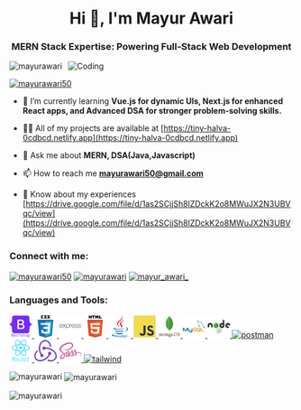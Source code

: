 <h1 align="center">Hi 👋, I'm Mayur Awari</h1>
<h3 align="center">MERN Stack Expertise: Powering Full-Stack Web Development</h3>

<img align="right" alt="Coding" width="400" src="https://camo.githubusercontent.com/7de37139d0b4c1ce40865e799b446c0e963a3dd8fb68d239707237c40604fa3d/68747470733a2f2f63646e2e6472696262626c652e636f6d2f75736572732f3733303730332f73637265656e73686f74732f363538313234332f6176656e746f2e676966"/>

<p align="left"> <img src="https://komarev.com/ghpvc/?username=mayurawari&label=Profile%20views&color=0e75b6&style=flat" alt="mayurawari" /> </p>

<p align="left"> <a href="https://twitter.com/mayurawari50" target="blank"><img src="https://img.shields.io/twitter/follow/mayurawari50?logo=twitter&style=for-the-badge" alt="mayurawari50" /></a> </p>

- 🌱 I’m currently learning **Vue.js for dynamic UIs, Next.js for enhanced React apps, and Advanced DSA for stronger problem-solving skills.**

- 👨‍💻 All of my projects are available at [https://tiny-halva-0cdbcd.netlify.app](https://tiny-halva-0cdbcd.netlify.app)

- 💬 Ask me about **MERN, DSA(Java,Javascript)**

- 📫 How to reach me **mayurawari50@gmail.com**

- 📄 Know about my experiences [https://drive.google.com/file/d/1as2SCjjSh8lZDckK2o8MWuJX2N3UBVqc/view](https://drive.google.com/file/d/1as2SCjjSh8lZDckK2o8MWuJX2N3UBVqc/view)

<h3 align="left">Connect with me:</h3>
<p align="left">
<a href="https://twitter.com/mayurawari50" target="blank"><img align="center" src="https://raw.githubusercontent.com/rahuldkjain/github-profile-readme-generator/master/src/images/icons/Social/twitter.svg" alt="mayurawari50" height="30" width="40" /></a>
<a href="https://linkedin.com/in/mayurawari" target="blank"><img align="center" src="https://raw.githubusercontent.com/rahuldkjain/github-profile-readme-generator/master/src/images/icons/Social/linked-in-alt.svg" alt="mayurawari" height="30" width="40" /></a>
<a href="https://instagram.com/mayur_awari_" target="blank"><img align="center" src="https://raw.githubusercontent.com/rahuldkjain/github-profile-readme-generator/master/src/images/icons/Social/instagram.svg" alt="mayur_awari_" height="30" width="40" /></a>
</p>

<h3 align="left">Languages and Tools:</h3>
<p align="left"> <a href="https://getbootstrap.com" target="_blank" rel="noreferrer"> <img src="https://raw.githubusercontent.com/devicons/devicon/master/icons/bootstrap/bootstrap-plain-wordmark.svg" alt="bootstrap" width="40" height="40"/> </a> <a href="https://www.w3schools.com/css/" target="_blank" rel="noreferrer"> <img src="https://raw.githubusercontent.com/devicons/devicon/master/icons/css3/css3-original-wordmark.svg" alt="css3" width="40" height="40"/> </a> <a href="https://expressjs.com" target="_blank" rel="noreferrer"> <img src="https://raw.githubusercontent.com/devicons/devicon/master/icons/express/express-original-wordmark.svg" alt="express" width="40" height="40"/> </a> <a href="https://www.w3.org/html/" target="_blank" rel="noreferrer"> <img src="https://raw.githubusercontent.com/devicons/devicon/master/icons/html5/html5-original-wordmark.svg" alt="html5" width="40" height="40"/> </a> <a href="https://www.java.com" target="_blank" rel="noreferrer"> <img src="https://raw.githubusercontent.com/devicons/devicon/master/icons/java/java-original.svg" alt="java" width="40" height="40"/> </a> <a href="https://developer.mozilla.org/en-US/docs/Web/JavaScript" target="_blank" rel="noreferrer"> <img src="https://raw.githubusercontent.com/devicons/devicon/master/icons/javascript/javascript-original.svg" alt="javascript" width="40" height="40"/> </a> <a href="https://www.mongodb.com/" target="_blank" rel="noreferrer"> <img src="https://raw.githubusercontent.com/devicons/devicon/master/icons/mongodb/mongodb-original-wordmark.svg" alt="mongodb" width="40" height="40"/> </a> <a href="https://www.mysql.com/" target="_blank" rel="noreferrer"> <img src="https://raw.githubusercontent.com/devicons/devicon/master/icons/mysql/mysql-original-wordmark.svg" alt="mysql" width="40" height="40"/> </a> <a href="https://nodejs.org" target="_blank" rel="noreferrer"> <img src="https://raw.githubusercontent.com/devicons/devicon/master/icons/nodejs/nodejs-original-wordmark.svg" alt="nodejs" width="40" height="40"/> </a> <a href="https://postman.com" target="_blank" rel="noreferrer"> <img src="https://www.vectorlogo.zone/logos/getpostman/getpostman-icon.svg" alt="postman" width="40" height="40"/> </a> <a href="https://reactjs.org/" target="_blank" rel="noreferrer"> <img src="https://raw.githubusercontent.com/devicons/devicon/master/icons/react/react-original-wordmark.svg" alt="react" width="40" height="40"/> </a> <a href="https://redux.js.org" target="_blank" rel="noreferrer"> <img src="https://raw.githubusercontent.com/devicons/devicon/master/icons/redux/redux-original.svg" alt="redux" width="40" height="40"/> </a> <a href="https://sass-lang.com" target="_blank" rel="noreferrer"> <img src="https://raw.githubusercontent.com/devicons/devicon/master/icons/sass/sass-original.svg" alt="sass" width="40" height="40"/> </a> <a href="https://tailwindcss.com/" target="_blank" rel="noreferrer"> <img src="https://www.vectorlogo.zone/logos/tailwindcss/tailwindcss-icon.svg" alt="tailwind" width="40" height="40"/> </a> </p>

<p><img align="left" src="https://github-readme-stats.vercel.app/api/top-langs?username=mayurawari&show_icons=true&locale=en&layout=compact" alt="mayurawari" /></p>

<p>&nbsp;<img align="center" src="https://github-readme-stats.vercel.app/api?username=mayurawari&show_icons=true&locale=en" alt="mayurawari" /></p>

<p><img align="center" src="https://github-readme-streak-stats.herokuapp.com/?user=mayurawari&" alt="mayurawari" /></p>

